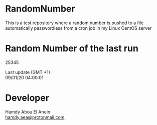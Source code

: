 # RandomNumber    
This is a test repository where a random number is pushed to a file automatically passwordless from a cron job in my Linux CentOS server    
# Random Number of the last run   
25345
      
Last update (GMT +1)    
09/01/20 04:00:01
# Developer    
Hamdy Abou El Anein   
hamdy.aea@protonmail.com
